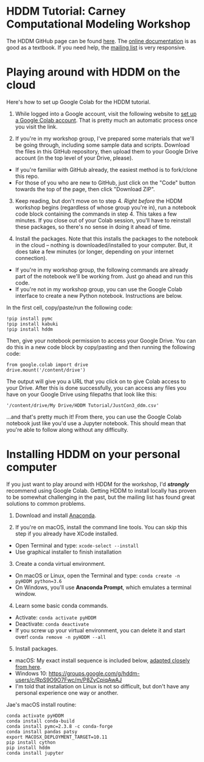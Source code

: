 # HDDM Tutorial: Carney Computational Modeling Workshop

The HDDM GitHub page can be found [here](https://github.com/hddm-devs/hddm). The [online documentation](http://ski.clps.brown.edu/hddm_docs/) is as good as a textbook. If you need help, the [mailing list](https://groups.google.com/group/hddm-users/) is very responsive.

# Playing around with HDDM on the cloud

Here's how to set up Google Colab for the HDDM tutorial.

1. While logged into a Google account, visit the following website to [set up a Google Colab account](https://colab.research.google.com/). That is pretty much an automatic process once you visit the link.

2. If you're in my workshop group, I've prepared some materials that we'll be going through, including some sample data and scripts. Download the files in this GitHub repository, then upload them to your Google Drive account (in the top level of your Drive, please).
  - If you're familiar with GitHub already, the easiest method is to fork/clone this repo.
  - For those of you who are new to GitHub, just click on the "Code" button towards the top of the page, then click "Download ZIP".

3. Keep reading, but don't move on to step 4. *Right before* the HDDM workshop begins (regardless of whose group you're in), run a notebook code block containing the commands in step 4. This takes a few minutes. If you close out of your Colab session, you'll have to reinstall these packages, so there's no sense in doing it ahead of time.

4. Install the packages. Note that this installs the packages to the notebook in the cloud – nothing is downloaded/installed to your computer. But, it does take a few minutes (or longer, depending on your internet connection).
  - If you're in my workshop group, the following commands are already part of the notebook we'll be working from. Just go ahead and run this code.
  - If you're not in my workshop group, you can use the Google Colab interface to create a new Python notebook. Instructions are below.

In the first cell, copy/paste/run the following code:
```
!pip install pymc
!pip install kabuki
!pip install hddm
```

Then, give your notebook permission to access your Google Drive. You can do this in a new code block by copy/pasting and then running the following code:
```
from google.colab import drive
drive.mount('/content/drive')
```

The output will give you a URL that you click on to give Colab access to your Drive. After this is done successfully, you can access any files you have on your Google Drive using filepaths that look like this:

`'/content/drive/My Drive/HDDM Tutorial/JustCon3_ddm.csv'`

...and that's pretty much it! From there, you can use the Google Colab notebook just like you'd use a Jupyter notebook. This should mean that you're able to follow along without any difficulty.

# Installing HDDM on your personal computer

If you just want to play around with HDDM for the workshop, I'd ***strongly*** recommend using Google Colab. Getting HDDM to install locally has proven to be somewhat challenging in the past, but the mailing list has found great solutions to common problems.

1. Download and install [Anaconda](https://www.anaconda.com/products/individual).

2. If you're on macOS, install the command line tools. You can skip this step if you already have XCode installed.
  - Open Terminal and type: `xcode-select --install`
  - Use graphical installer to finish installation

3. Create a conda virtual environment.
  - On macOS or Linux, open the Terminal and type: `conda create -n pyHDDM python=3.6`
  - On Windows, you'll use **Anaconda Prompt**, which emulates a terminal window.

4. Learn some basic conda commands.
  - Activate: `conda activate pyHDDM`
  - Deactivate: `conda deactivate`
  - If you screw up your virtual environment, you can delete it and start over! `conda remove -n pyHDDM --all`

5. Install packages.
  - macOS: My exact install sequence is included below, [adapted closely from here](https://groups.google.com/g/hddm-users/c/bdQXewfUzLs/m/iVasvmW3BwAJ).
  - Windows 10: https://groups.google.com/g/hddm-users/c/RpS9O9O7Fwc/m/P8ZyCpiqAwAJ
  - I'm told that installation on Linux is not so difficult, but don't have any personal experience one way or another.

Jae's macOS install routine:
```
conda activate pyHDDM
conda install conda-build
conda install pymc=2.3.8 -c conda-forge
conda install pandas patsy
export MACOSX_DEPLOYMENT_TARGET=10.11
pip install cython
pip install hddm
conda install jupyter
```
